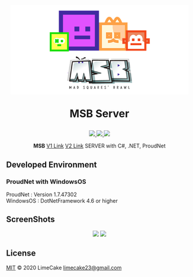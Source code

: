 <h1 align="center">
  <img src="logo.png" alt="MSB Logo" width="480">
  <br>
  <p>MSB Server</p>
</h1>

<p align="center">
    <a href="#license">
        <img src="https://img.shields.io/github/license/LIMECAKE/MSB-SERVER?style=flat-square" />
    </a>
    <a href="https://github.com/LIMECAKE/MSB-SERVER/releases">
        <img src="https://img.shields.io/github/v/release/LIMECAKE/MSB-SERVER?style=flat-square" />
    </a>
    <a href="https://github.com/LIMECAKE/MSB-SERVER/issues">
        <img src="https://img.shields.io/badge/SUPPORT-LIVE-green?style=flat-square" />
    </a>
</p>

<p align="center">
<b>MSB</b> <a href="https://github.com/LIMECAKE/MSB">V1 Link</a> <a href="https://github.com/7kQon/MSB">V2 Link</a> SERVER with C#, .NET, ProudNet
</p>

## Developed Environment
### ProudNet with WindowsOS

ProudNet : Version 1.7.47302  
WindowsOS : DotNetFramework 4.6 or higher 

## ScreenShots

<div align="center">
<img src="https://user-images.githubusercontent.com/8467374/79944447-7c1e0080-84a6-11ea-84a3-fc29553a4960.png" width="45%"></img>
<img src="https://user-images.githubusercontent.com/8467374/79944447-7c1e0080-84a6-11ea-84a3-fc29553a4960.png" width="45%"></img>
</div>

## License
[MIT](LICENSE) © 2020 LimeCake <limecake23@gmail.com>
